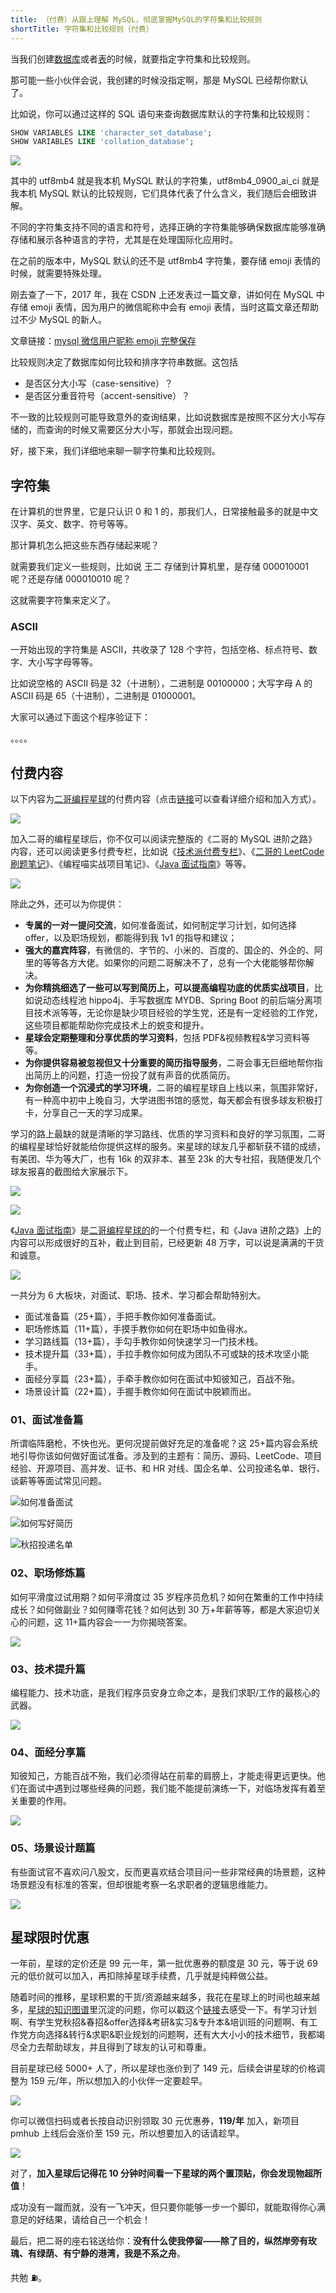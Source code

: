 ```yaml
---
title: （付费）从跟上理解 MySQL，彻底掌握MySQL的字符集和比较规则
shortTitle: 字符集和比较规则（付费）
---
```


当我们创建[数据库](https://javabetter.cn/mysql/database.html)或者[表](https://javabetter.cn/mysql/table.html)的时候，就要指定字符集和比较规则。

那可能一些小伙伴会说，我创建的时候没指定啊，那是 MySQL 已经帮你默认了。

比如说，你可以通过这样的 SQL 语句来查询数据库默认的字符集和比较规则：

```sql
SHOW VARIABLES LIKE 'character_set_database';
SHOW VARIABLES LIKE 'collation_database';
```

![](https://cdn.tobebetterjavaer.com/stutymore/charset-20240203204416.png)

其中的 utf8mb4 就是我本机 MySQL 默认的字符集，utf8mb4_0900_ai_ci 就是我本机 MySQL 默认的比较规则，它们具体代表了什么含义，我们随后会细致讲解。

不同的字符集支持不同的语言和符号，选择正确的字符集能够确保数据库能够准确存储和展示各种语言的字符，尤其是在处理国际化应用时。

在之前的版本中，MySQL 默认的还不是 utf8mb4 字符集，要存储 emoji 表情的时候，就需要特殊处理。

刚去查了一下，2017 年，我在 CSDN 上还发表过一篇文章，讲如何在 MySQL 中存储 emoji 表情，因为用户的微信昵称中会有 emoji 表情，当时这篇文章还帮助过不少 MySQL 的新人。

文章链接：[mysql 微信用户昵称 emoji 完整保存](https://blog.csdn.net/qing_gee/article/details/55658065)

比较规则决定了数据库如何比较和排序字符串数据。这包括

- 是否区分大小写（case-sensitive）？
- 是否区分重音符号（accent-sensitive）？

不一致的比较规则可能导致意外的查询结果，比如说数据库是按照不区分大小写存储的，而查询的时候又需要区分大小写，那就会出现问题。

好，接下来，我们详细地来聊一聊字符集和比较规则。

## 字符集

在计算机的世界里，它是只认识 0 和 1 的，那我们人，日常接触最多的就是中文汉字、英文、数字、符号等等。

那计算机怎么把这些东西存储起来呢？

就需要我们定义一些规则，比如说 王二 存储到计算机里，是存储 000010001 呢？还是存储 000010010 呢？

这就需要字符集来定义了。

### ASCII

一开始出现的字符集是 ASCII，共收录了 128 个字符，包括空格、标点符号、数字、大小写字母等等。

比如说空格的 ASCII 码是 32（十进制），二进制是 00100000；大写字母 A 的 ASCII 码是 65（十进制），二进制是 01000001。

大家可以通过下面这个程序验证下：

。。。。

## 付费内容

以下内容为[二哥编程星球](https://javabetter.cn/zhishixingqiu/)的付费内容（点击[链接](](https://javabetter.cn/mysql/))可以查看详细介绍和加入方式）。

![](https://cdn.tobebetterjavaer.com/stutymore/readme-20240116130809.png)

加入二哥的编程星球后，你不仅可以阅读完整版的《二哥的 MySQL 进阶之路》内容，还可以阅读更多付费专栏，比如说《[技术派付费专栏](https://javabetter.cn/zhishixingqiu/mianshi.html)》、《[二哥的 LeetCode 刷题笔记](https://paicoding.com/column/7/1)》、《编程喵实战项目笔记》、《[Java 面试指南](https://javabetter.cn/zhishixingqiu/mianshi.html)》等等。

![](https://cdn.tobebetterjavaer.com/stutymore/class-load-vip-20240116135627.png)

除此之外，还可以为你提供：

- **专属的一对一提问交流**，如何准备面试，如何制定学习计划，如何选择 offer，以及职场规划，都能得到我 1v1 的指导和建议；
- **强大的嘉宾阵容**，有微信的、字节的、小米的、百度的、国企的、外企的、阿里的等等各方大佬。如果你的问题二哥解决不了，总有一个大佬能够帮你解决。
- **为你精挑细选了一些可以写到简历上，可以提高编程功底的优质实战项目**，比如说动态线程池 hippo4j、手写数据库 MYDB、Spring Boot 的前后端分离项目技术派等等，无论你是缺少项目经验的学生党，还是有一定经验的工作党，这些项目都能帮助你完成技术上的蜕变和提升。
- **星球会定期整理和分享优质的学习资料**，包括 PDF&视频教程&学习资料等等。
- **为你提供容易被忽视但又十分重要的简历指导服务**，二哥会事无巨细地帮你指出简历上的问题，打造一份投了就有声音的优质简历。
- **为你创造一个沉浸式的学习环境**，二哥的编程星球自上线以来，氛围非常好，有一种高中初中上晚自习，大学进图书馆的感觉，每天都会有很多球友积极打卡，分享自己一天的学习成果。

学习的路上最缺的就是清晰的学习路线、优质的学习资料和良好的学习氛围，二哥的编程星球恰好就能给你提供这样的服务。来星球的球友几乎都斩获不错的成绩，有美团、华为等大厂，也有 16k 的双非本、甚至 23k 的大专社招，我随便发几个球友报喜的截图给大家展示下。

![](https://cdn.tobebetterjavaer.com/stutymore/readme-20231221211916.png)

![](https://cdn.tobebetterjavaer.com/stutymore/readme-20231221213449.png)

《[Java 面试指南](https://javabetter.cn/zhishixingqiu/mianshi.html)》是[二哥编程星球的](https://javabetter.cn/zhishixingqiu/)的一个付费专栏，和《Java 进阶之路》上的内容可以形成很好的互补，截止到目前，已经更新 48 万字，可以说是满满的干货和诚意。

![](https://cdn.tobebetterjavaer.com/stutymore/readme-20230904113349.png)

一共分为 6 大板块，对面试、职场、技术、学习都会帮助特别大。

- 面试准备篇（25+篇），手把手教你如何准备面试。
- 职场修炼篇（11+篇），手摸手教你如何在职场中如鱼得水。
- 学习路线篇（13+篇），手勾手教你如何快速学习一门技术栈。
- 技术提升篇（33+篇），手拉手教你如何成为团队不可或缺的技术攻坚小能手。
- 面经分享篇（23+篇），手牵手教你如何在面试中知彼知己，百战不殆。
- 场景设计篇（22+篇），手握手教你如何在面试中脱颖而出。

### 01、面试准备篇

所谓临阵磨枪，不快也光。更何况提前做好充足的准备呢？这 25+篇内容会系统地引导你该如何做好面试准备。涉及到的主题有：简历、源码、LeetCode、项目经验、开源项目、高并发、证书、和 HR 对线、国企名单、公司投递名单、银行、谈薪等等面试常见问题。

![如何准备面试](https://cdn.tobebetterjavaer.com/paicoding/8f43c95b9c03f786f42e314d84842564.png)


![如何写好简历](https://cdn.tobebetterjavaer.com/paicoding/d2770ebcf6433388f802d5bdd2db83f3.png)


![秋招投递名单](https://cdn.tobebetterjavaer.com/paicoding/c3e2e95606aa42f520bcffbb89807fbf.png)


### 02、职场修炼篇

如何平滑度过试用期？如何平滑度过 35 岁程序员危机？如何在繁重的工作中持续成长？如何做副业？如何赚零花钱？如何达到 30 万+年薪等等，都是大家迫切关心的问题，这 11+篇内容会一一为你揭晓答案。

![](https://cdn.tobebetterjavaer.com/paicoding/398dad8b63a4d1fe0998187bf02ec8f5.png)

### 03、技术提升篇

编程能力、技术功底，是我们程序员安身立命之本，是我们求职/工作的最核心的武器。


![](https://cdn.tobebetterjavaer.com/paicoding/0b2b08709ff2bfc7fefaa7d079760381.png)

### 04、面经分享篇

知彼知己，方能百战不殆，我们必须得站在前辈的肩膀上，才能走得更远更快。他们在面试中遇到过哪些经典的问题，我们能不能提前演练一下，对临场发挥有着至关重要的作用。


![](https://cdn.tobebetterjavaer.com/paicoding/200dac9430e454dafc42551d531c4bb1.png)

### 05、场景设计题篇

有些面试官不喜欢问八股文，反而更喜欢结合项目问一些非常经典的场景题，这种场景题没有标准的答案，但却很能考察一名求职者的逻辑思维能力。

![](https://cdn.tobebetterjavaer.com/paicoding/3a11266fb00df1b1e2c7e9283a82f0bb.png)

## 星球限时优惠

一年前，星球的定价还是 99 元一年，第一批优惠券的额度是 30 元，等于说 69 元的低价就可以加入，再扣除掉星球手续费，几乎就是纯粹做公益。

随着时间的推移，星球积累的干货/资源越来越多，我花在星球上的时间也越来越多，[星球的知识图谱](https://javabetter.cn/zhishixingqiu/map.html)里沉淀的问题，你可以戳这个[链接](https://javabetter.cn/zhishixingqiu/map.html)去感受一下。有学习计划啊、有学生党秋招&春招&offer选择&考研&实习&专升本&培训班的问题啊、有工作党方向选择&转行&求职&职业规划的问题啊，还有大大小小的技术细节，我都竭尽全力去帮助球友，并且得到了球友的认可和尊重。

目前星球已经 5000+ 人了，所以星球也涨价到了 149 元，后续会讲星球的价格调整为 159 元/年，所以想加入的小伙伴一定要趁早。

![](https://cdn.tobebetterjavaer.com/stutymore/readme-20240521200742.png)

你可以微信扫码或者长按自动识别领取 30 元优惠券，**119/年** 加入，新项目 pmhub 上线后会涨价至 159 元，所以想要加入的话请趁早。

![](https://cdn.tobebetterjavaer.com/stutymore/readme-20240116131318.png)

对了，**加入星球后记得花 10 分钟时间看一下星球的两个置顶贴，你会发现物超所值**！

成功没有一蹴而就，没有一飞冲天，但只要你能够一步一个脚印，就能取得你心满意足的好结果，请给自己一个机会！

最后，把二哥的座右铭送给你：**没有什么使我停留——除了目的，纵然岸旁有玫瑰、有绿荫、有宁静的港湾，我是不系之舟**。

共勉 ⛽️。